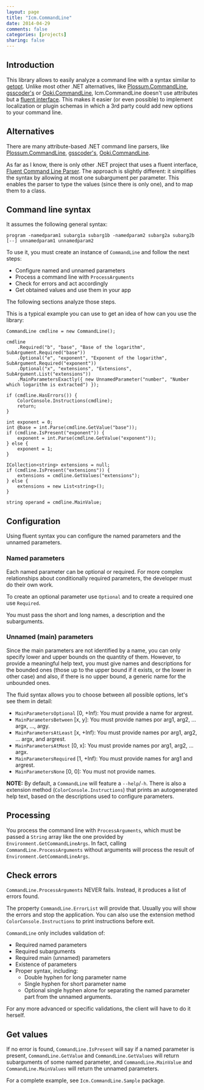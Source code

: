 ```yaml
---
layout: page
title: "Icm.CommandLine"
date: 2014-04-29
comments: false
categories: [projects]
sharing: false
---
```


## Introduction

This library allows to easily analyze a command line with a syntax similar to [getopt][getopt]. Unlike most other .NET alternatives, like [Plossum.CommandLine][plossum], [gsscoder's][gsscoder] or [Ooki.CommandLine][ooki], Icm.CommandLine doesn't use attributes but a [fluent interface][fluent]. This makes it easier (or even possible) to implement localization or plugin schemas in which a 3rd party could add new options to your command line.


## Alternatives

There are many attribute-based .NET command line parsers, like [Plossum.CommandLine][plossum], [gsscoder's][gsscoder], [Ooki.CommandLine][ooki].

As far as I know, there is only other .NET project that uses a fluent interface, [Fluent Command Line Parser][fclp]. The approach is slightly different: it simplifies the syntax by allowing at most one subargument per parameter. This enables the parser to type the values (since there is only one), and to map them to a class.

[plossum]: http://www.codeproject.com/Articles/19869/Powerful-and-simple-command-line-parsing-in-C
[gsscoder]: https://github.com/gsscoder/commandline
[ooki]: http://ookiicommandline.codeplex.com/
[fclp]: http://fclp.github.io/fluent-command-line-parser/
[getopt]: http://www.gnu.org/software/libc/manual/html_node/Getopt.html
[fluent]: http://en.wikipedia.org/wiki/Fluent_interface

## Command line syntax

It assumes the following general syntax:

    program -namedparam1 subarg1a subarg1b -namedparam2 subarg2a subarg2b [--] unnamedparam1 unnamedparam2

To use it, you must create an instance of `CommandLine` and follow the next steps:

* Configure named and unnamed parameters
* Process a command line with `ProcessArguments`
* Check for errors and act accordingly
* Get obtained values and use them in your app

The following sections analyze those steps.

This is a typical example you can use to get an idea of how can you use the library:

    CommandLine cmdline = new CommandLine();

    cmdline
        .Required("b", "base", "Base of the logarithm", SubArgument.Required("base"))
        .Optional("e", "exponent", "Exponent of the logarithm", SubArgument.Required("exponent"))
        .Optional("x", "extensions", "Extensions", SubArgument.List("extensions"))
        .MainParametersExactly({ new UnnamedParameter("number", "Number which logarithm is extracted") });

    if (cmdline.HasErrors()) {
	    ColorConsole.Instructions(cmdline);
	    return;
    }

    int exponent = 0;
    int @base = int.Parse(cmdline.GetValue("base"));
    if (cmdline.IsPresent("exponent")) {
	    exponent = int.Parse(cmdline.GetValue("exponent"));
    } else {
	    exponent = 1;
    }

    ICollection<string> extensions = null;
    if (cmdline.IsPresent("extensions")) {
	    extensions = cmdline.GetValues("extensions");
    } else {
	    extensions = new List<string>();
    }

    string operand = cmdline.MainValue;

## Configuration

Using fluent syntax you can configure the named parameters and the unnamed parameters.

### Named parameters

Each named parameter can be optional or required. For more complex relationships about conditionally required parameters, the developer must do their own work.

To create an optional parameter use `Optional` and to create a required one use `Required`.

You must pass the short and long names, a description and the subarguments.

### Unnamed (main) parameters

Since the main parameters are not identified by a name, you can only specify lower and upper bounds on the quantity of them. However, to provide a meaningful help text, you must give names and descriptions for the bounded ones (those up to the upper bound if it exists, or the lower in other case) and also, if there is no upper bound, a generic name for the unbounded ones.

The fluid syntax allows you to choose between all possible options, let's see them in detail:

* `MainParametersOptional` [0, +Inf): You must provide a name for argrest.
* `MainParametersBetween` [x, y]: You must provide names por arg1, arg2, ... argx, ..., argy.
* `MainParametersAtLeast` [x, +Inf): You must provide names por arg1, arg2, ... argx, and argrest.
* `MainParametersAtMost` [0, x]: You must provide names por arg1, arg2, ... argx.
* `MainParametersRequired` [1, +Inf): You must provide names for arg1 and argrest.
* `MainParametersNone` [0, 0]: You must not provide names.


**NOTE:** By default, a `CommandLine` will feature a `--help`/`-h`. There is also a extension method (`ColorConsole.Instructions`) that prints an autogenerated help text, based on the descriptions used to configure parameters.

## Processing

You process the command line with `ProcessArguments`, which must be passed a `String` array like the one provided by `Environment.GetCommandLineArgs`. In fact, calling `CommandLine.ProcessArguments` without arguments will process the result of `Environment.GetCommandLineArgs`.

## Check errors

`CommandLine.ProcessArguments` NEVER fails. Instead, it produces a list of errors found.

The property `CommandLine.ErrorList` will provide that. Usually you will show the errors and stop the application. You can also use the extension method `ColorConsole.Instructions` to print instructions before exit.

`CommandLine` only includes validation of:

* Required named parameters
* Required subarguments
* Required main (unnamed) parameters
* Existence of parameters
* Proper syntax, including:
  - Double hyphen for long parameter name
  - Single hyphen for short parameter name
  - Optional single hyphen alone for separating the named parameter part from the unnamed arguments.

For any more advanced or specific validations, the client will have to do it herself.

## Get values

If no error is found, `CommandLine.IsPresent` will say if a named parameter is present, `CommandLine.GetValue` and `CommandLine.GetValues` will return subarguments of some named parameter, and `CommandLine.MainValue` and `CommandLine.MainValues` will return the unnamed parameters.

For a complete example, see `Icm.CommandLine.Sample` package.